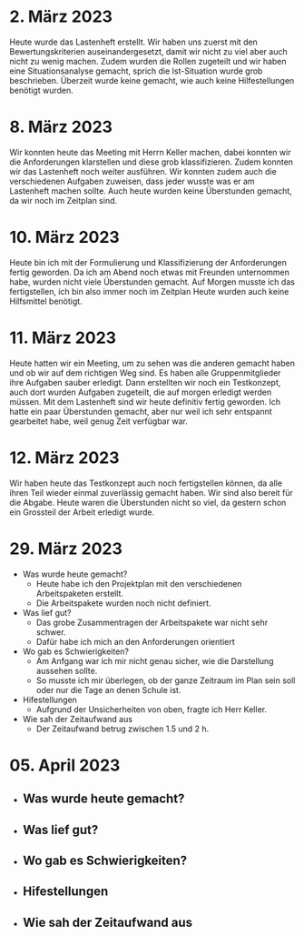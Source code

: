 # 2. März 2023
Heute wurde das Lastenheft erstellt. Wir haben uns zuerst mit den Bewertungskriterien auseinandergesetzt, damit wir nicht zu viel aber auch nicht zu wenig machen. Zudem wurden die Rollen zugeteilt und wir haben eine Situationsanalyse gemacht, sprich die Ist-Situation wurde grob beschrieben.
Überzeit wurde keine gemacht, wie auch keine Hilfestellungen benötigt wurden.

# 8. März 2023
Wir konnten heute das Meeting mit Herrn Keller machen, dabei konnten wir die Anforderungen klarstellen und diese grob klassifizieren. Zudem konnten wir das Lastenheft noch weiter ausführen. Wir konnten zudem auch die verschiedenen Aufgaben zuweisen, dass jeder wusste was er am Lastenheft machen sollte.
Auch heute wurden keine Überstunden gemacht, da wir noch im Zeitplan sind.

# 10. März 2023
Heute bin ich mit der Formulierung und Klassifizierung der Anforderungen fertig geworden. Da ich am Abend noch etwas mit Freunden unternommen habe, wurden nicht viele Überstunden gemacht. Auf Morgen musste ich das fertigstellen, ich bin also immer noch im Zeitplan
Heute wurden auch keine Hilfsmittel benötigt.

# 11. März 2023
Heute hatten wir ein Meeting, um zu sehen was die anderen gemacht haben und ob wir auf dem richtigen Weg sind. Es haben alle Gruppenmitglieder ihre Aufgaben sauber erledigt. Dann erstellten wir noch ein Testkonzept, auch dort wurden Aufgaben zugeteilt, die auf morgen erledigt werden müssen. Mit dem Lastenheft sind wir heute definitiv fertig geworden.
Ich hatte ein paar Überstunden gemacht, aber nur weil ich sehr entspannt gearbeitet habe, weil genug Zeit verfügbar war.

# 12. März 2023
Wir haben heute das Testkonzept auch noch fertigstellen können, da alle ihren Teil wieder einmal zuverlässig gemacht haben. Wir sind also bereit für die Abgabe. Heute waren die Überstunden nicht so viel, da gestern schon ein Grossteil der Arbeit erledigt wurde.

# 29. März 2023
- Was wurde heute gemacht?
  - Heute habe ich den Projektplan mit den verschiedenen Arbeitspaketen erstellt.
  - Die Arbeitspakete wurden noch nicht definiert.
- Was lief gut?
  - Das grobe Zusammentragen der Arbeitspakete war nicht sehr schwer.
  - Dafür habe ich mich an den Anforderungen orientiert
- Wo gab es Schwierigkeiten?
  - Am Anfgang war ich mir nicht genau sicher, wie die Darstellung aussehen sollte.
  - So musste ich mir überlegen, ob der ganze Zeitraum im Plan sein soll oder nur die Tage an denen Schule ist.
- Hifestellungen
  - Aufgrund der Unsicherheiten von oben, fragte ich Herr Keller.
- Wie sah der Zeitaufwand aus
  - Der Zeitaufwand betrug zwischen 1.5 und 2 h.

# 05. April 2023
- Was wurde heute gemacht?
  - 
- Was lief gut?
  - 
- Wo gab es Schwierigkeiten?
  - 
- Hifestellungen
  - 
- Wie sah der Zeitaufwand aus
  -
